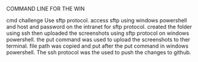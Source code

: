 COMMAND LINE FOR THE WIN

cmd challenge
Use sftp protocol. 
access sftp using windows powershell and host and password on the intranet for sftp protocol. 
created the folder using ssh then uploaded the screenshots using sftp protocol on windows powershell.
the put command was used to upload the screenshots to ther terminal.
file path was copied and put after the put command in windows powershell. 
The ssh protocol was the used to push the changes to github.
